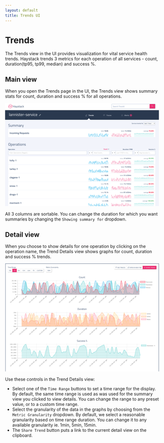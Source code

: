 ```yaml
---
layout: default
title: Trends UI
---
```

# Trends

The Trends view in the UI provides visualization for vital service health trends. Haystack trends 3 metrics for each operation of all services - count, duration(tp95, tp99, median) and success %.

## Main view
When you open the Trends page in the UI, the Trends view shows summary stats for count, duration and success % for all operations.

![Trends page](../images/trends.png)

All 3 columns are sortable. You can change the duration for which you want summaries by changing the `Showing summary for` dropdown.


## Detail view 
When you choose to show details for one operation by clicking on the operation name, the Trend Details view shows graphs for count, duration and success % trends. 

![Trends detail](../images/trend_details.png)

Use these controls in the Trend Details view:

* Select one of the `Time Range` buttons to set a time range for the display. By default, the same time range is used as was used for the summary view you clicked to view details. You can change the range to any preset value, or to a custom time range.
* Select the granularity of the data in the graphs by choosing from the `Metric Granularity` dropdown. By default, we select a reasonable granularity based on time range duration. You can change it to any available granularity ie. 1min, 5min, 15min.
* The `Share Trend` button puts a link to the current detail view on the clipboard.


